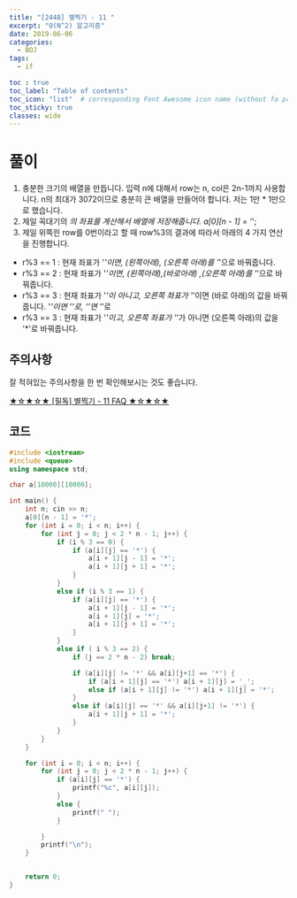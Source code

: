 ```yaml
---
title: "[2448] 별찍기 - 11 "
excerpt: "O(N^2) 알고리즘"
date: 2019-06-06
categories:
  - BOJ
tags:
  - if

toc : true
toc_label: "Table of contents"
toc_icon: "list"  # corresponding Font Awesome icon name (without fa prefix)
toc_sticky: true
classes: wide  
---
```


# 풀이

1. 충분한 크기의 배열을 만듭니다. 입력 n에 대해서 row는 n, col은 2n-1까지 사용합니다. n의 최대가 3072이므로 충분히 큰 배열을 만들어야 합니다. 저는 1만 * 1만으로 했습니다.
2. 제일 꼭대기의 *의 좌표를 계산해서 배열에 저장해줍니다.  a[0][n - 1] = '*';
3. 제일 위쪽읜 row를  0번이라고 할 때 row%3의 결과에 따라서 아래의 4 가지 연산을 진행합니다.

- r%3 == 1 : 현재 좌표가 '*'이면,  (왼쪽아래), (오른쪽 아래)를 '*'으로 바꿔줍니다.
- r%3 == 2 : 현재 좌표가 '*'이면, (왼쪽아래),(바로아래) ,(오른쪽 아래)를 '*'으로 바꿔줍니다.
- r%3 == 3 : 현재 좌표가 '*'이 아니고, 오른쪽 좌표가 '*'이면 (바로 아래)의 값을 바꿔줍니다. '*'이면 '_'로, '_'면 '*'로
- r%3 == 3 : 현재 좌표가 '*'이고, 오른쪽 좌표가 '*'가 아니면 (오른쪽 아래)의 값을 '*'로 바꿔줍니다. 

## 주의사항

잘 적혀있는 주의사항을 한 번 확인해보시는 것도 좋습니다.  

[★☆★☆★ [필독] 별찍기 - 11 FAQ ★☆★☆★](https://www.acmicpc.net/board/view/26520)

## 코드

```cpp
#include <iostream>
#include <queue>
using namespace std;

char a[10000][10000];

int main() {
	int n; cin >> n;
	a[0][n - 1] = '*';
	for (int i = 0; i < n; i++) {
		for (int j = 0; j < 2 * n - 1; j++) {
			if (i % 3 == 0) {
				if (a[i][j] == '*') {
					a[i + 1][j - 1] = '*';
					a[i + 1][j + 1] = '*';
				}
			}
			else if (i % 3 == 1) {
				if (a[i][j] == '*') {
					a[i + 1][j - 1] = '*';
					a[i + 1][j] = '*';
					a[i + 1][j + 1] = '*';
				}
			}
			else if ( i % 3 == 2) {
				if (j == 2 * n - 2) break;

				if (a[i][j] != '*' && a[i][j+1] == '*') {
					if (a[i + 1][j] == '*') a[i + 1][j] = '_';
					else if (a[i + 1][j] != '*') a[i + 1][j] = '*';
				}
				else if (a[i][j] == '*' && a[i][j+1] != '*') {
					a[i + 1][j + 1] = '*';
				}
			}
		}
	}

	for (int i = 0; i < n; i++) {
		for (int j = 0; j < 2 * n - 1; j++) {
			if (a[i][j] == '*') {
				printf("%c", a[i][j]);
			}
			else {
				printf(" ");
			}

		}
		printf("\n");
	}


	return 0;
}


```